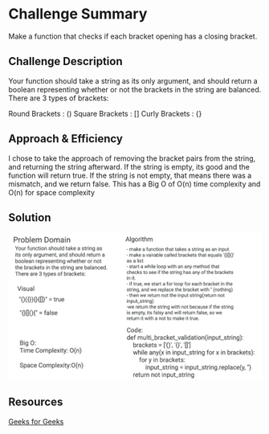 # Challenge Summary
Make a function that checks if each bracket opening has a closing bracket.

## Challenge Description
Your function should take a string as its only argument, and should return a boolean representing whether or not the brackets in the string are balanced. There are 3 types of brackets:

Round Brackets : ()
Square Brackets : []
Curly Brackets : {}

## Approach & Efficiency
I chose to take the approach of removing the bracket pairs from the string, and returning the string afterward. If the string is empty, its good and the function will return true. If the string is not empty, that means there was a mismatch, and we return false. This has a Big O of O(n) time complexity and O(n) for space complexity

## Solution
![multi-brac-valid](../../assets/multi-brac-val.png)

## Resources
[Geeks for Geeks](https://www.geeksforgeeks.org/check-for-balanced-parentheses-in-python/)

